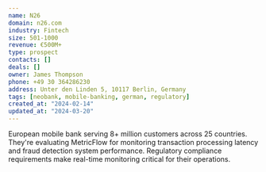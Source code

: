 ```yaml
---
name: N26
domain: n26.com
industry: Fintech
size: 501-1000
revenue: €500M+
type: prospect
contacts: []
deals: []
owner: James Thompson
phone: +49 30 364286230
address: Unter den Linden 5, 10117 Berlin, Germany
tags: [neobank, mobile-banking, german, regulatory]
created_at: "2024-02-14"
updated_at: "2024-03-20"
---
```


European mobile bank serving 8+ million customers across 25 countries. They're evaluating MetricFlow for monitoring transaction processing latency and fraud detection system performance. Regulatory compliance requirements make real-time monitoring critical for their operations.